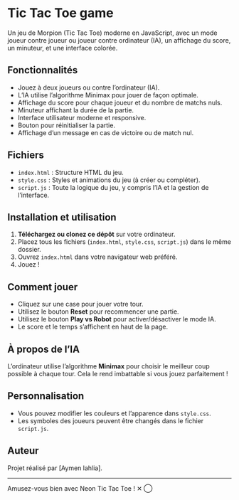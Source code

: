 # Tic Tac Toe game

Un jeu de Morpion (Tic Tac Toe) moderne en JavaScript, avec un mode joueur contre joueur ou joueur contre ordinateur (IA), un affichage du score, un minuteur, et une interface colorée.

## Fonctionnalités

- Jouez à deux joueurs ou contre l’ordinateur (IA).
- L’IA utilise l’algorithme Minimax pour jouer de façon optimale.
- Affichage du score pour chaque joueur et du nombre de matchs nuls.
- Minuteur affichant la durée de la partie.
- Interface utilisateur moderne et responsive.
- Bouton pour réinitialiser la partie.
- Affichage d’un message en cas de victoire ou de match nul.

## Fichiers

- `index.html` : Structure HTML du jeu.
- `style.css` : Styles et animations du jeu (à créer ou compléter).
- `script.js` : Toute la logique du jeu, y compris l’IA et la gestion de l’interface.

## Installation et utilisation

1. **Téléchargez ou clonez ce dépôt** sur votre ordinateur.
2. Placez tous les fichiers (`index.html`, `style.css`, `script.js`) dans le même dossier.
3. Ouvrez `index.html` dans votre navigateur web préféré.
4. Jouez !

## Comment jouer

- Cliquez sur une case pour jouer votre tour.
- Utilisez le bouton **Reset** pour recommencer une partie.
- Utilisez le bouton **Play vs Robot** pour activer/désactiver le mode IA.
- Le score et le temps s’affichent en haut de la page.

## À propos de l’IA

L’ordinateur utilise l’algorithme **Minimax** pour choisir le meilleur coup possible à chaque tour. Cela le rend imbattable si vous jouez parfaitement !

## Personnalisation

- Vous pouvez modifier les couleurs et l’apparence dans `style.css`.
- Les symboles des joueurs peuvent être changés dans le fichier `script.js`.

## Auteur

Projet réalisé par [Aymen lahlia].

---

Amusez-vous bien avec Neon Tic Tac Toe ! ✕ ◯
